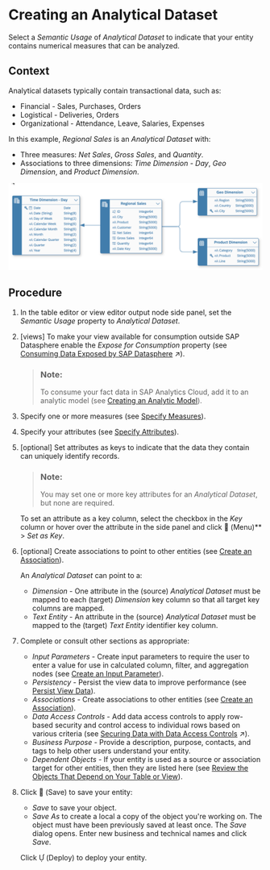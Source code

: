 <!-- loio30089bd2aa754ab996a62cf5842ae60a -->

<link rel="stylesheet" type="text/css" href="../css/sap-icons.css"/>

# Creating an Analytical Dataset

Select a *Semantic Usage* of *Analytical Dataset* to indicate that your entity contains numerical measures that can be analyzed.



<a name="loio30089bd2aa754ab996a62cf5842ae60a__context_pmz_lr3_spb"/>

## Context

Analytical datasets typically contain transactional data, such as:

-   Financial - Sales, Purchases, Orders
-   Logistical - Deliveries, Orders
-   Organizational - Attendance, Leave, Salaries, Expenses

In this example, *Regional Sales* is an *Analytical Dataset* with:

-   Three measures: *Net Sales*, *Gross Sales*, and *Quantity*.
-   Associations to three dimensions: *Time Dimension - Day*, *Geo Dimension*, and *Product Dimension*.

![](images/Semantic_Usage_Example_91a911d.png)



## Procedure

1.  In the table editor or view editor output node side panel, set the *Semantic Usage* property to *Analytical Dataset*.

2.  \[views\] To make your view available for consumption outside SAP Datasphere enable the *Expose for Consumption* property \(see [Consuming Data Exposed by SAP Datasphere](https://help.sap.com/viewer/43509d67b8b84e66a30851e832f66911/cloud/en-US/d7d56284bb5148c887ac4054689bfbca.html "All users of SAP Datasphere with any of the standard roles can consume data exposed by spaces of which they are a member. If a user does not need to access SAP Datasphere itself, and only wants to consume data exposed by it, they should be granted the DW Consumer role.") :arrow_upper_right:\).

    > ### Note:  
    > To consume your fact data in SAP Analytics Cloud, add it to an analytic model \(see [Creating an Analytic Model](creating-an-analytic-model-e5fbe9e.md)\).

3.  Specify one or more measures \(see [Specify Measures](specify-measures-33f7f29.md)\).

4.  Specify your attributes \(see [Specify Attributes](specify-attributes-cedc59c.md)\).

5.  \[optional\] Set attributes as keys to indicate that the data they contain can uniquely identify records.

    > ### Note:  
    > You may set one or more key attributes for an *Analytical Dataset*, but none are required.

    To set an attribute as a key column, select the checkbox in the *Key* column or hover over the attribute in the side panel and click <span class="FPA-icons"></span> \(Menu\)** \> *Set as Key*.

6.  \[optional\] Create associations to point to other entities \(see [Create an Association](../create-an-association-66c6998.md)\).

    An *Analytical Dataset* can point to a:

    -   *Dimension* - One attribute in the \(source\) *Analytical Dataset* must be mapped to each \(target\) *Dimension* key column so that all target key columns are mapped.
    -   *Text Entity* - An attribute in the \(source\) *Analytical Dataset* must be mapped to the \(target\) *Text Entity* identifier key column.

7.  Complete or consult other sections as appropriate:

    -   *Input Parameters* - Create input parameters to require the user to enter a value for use in calculated column, filter, and aggregation nodes \(see [Create an Input Parameter](../create-an-input-parameter-53fa99a.md)\).
    -   *Persistency* - Persist the view data to improve performance \(see [Persist View Data](../persist-view-data-9bd12cf.md)\).
    -   *Associations* - Create associations to other entities \(see [Create an Association](../create-an-association-66c6998.md)\).
    -   *Data Access Controls* - Add data access controls to apply row-based security and control access to individual rows based on various criteria \(see [Securing Data with Data Access Controls](https://help.sap.com/viewer/be5967d099974c69b77f4549425ca4c0/cloud/en-US/a032e51c730147c7a1fcac125b4cfe14.html "Data access controls allow you to apply row-level security to your objects. When a data access control is applied to a data layer view or a business layer object, any user viewing its data will see only the rows for which they are authorized, based on the specified criteria.") :arrow_upper_right:\).
    -   *Business Purpose* - Provide a description, purpose, contacts, and tags to help other users understand your entity.
    -   *Dependent Objects* - If your entity is used as a source or association target for other entities, then they are listed here \(see [Review the Objects That Depend on Your Table or View](../Creating-Finding-Sharing-Objects/review-the-objects-that-depend-on-your-table-or-view-ecac5fd.md)\).

8.  Click <span class="FPA-icons"></span> \(Save\) to save your entity:

    -   *Save* to save your object.
    -   *Save As* to create a local a copy of the object you're working on. The object must have been previously saved at least once. The *Save* dialog opens. Enter new business and technical names and click *Save*.

    Click <span class="SAP-icons"></span> \(Deploy\) to deploy your entity.


